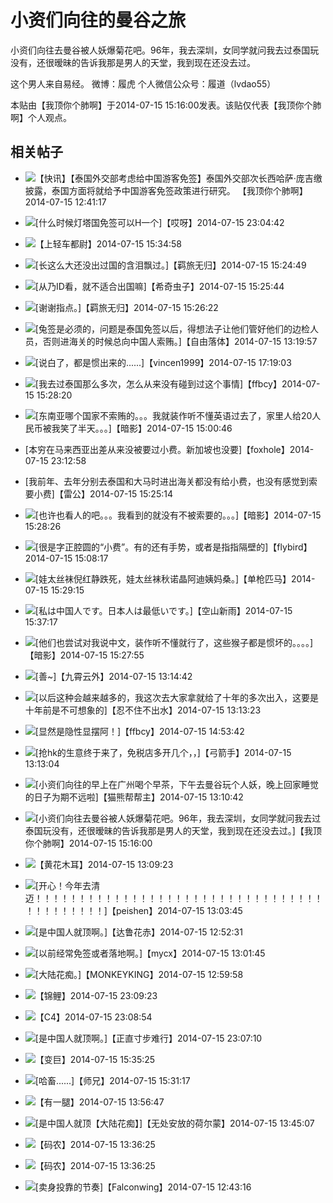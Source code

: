 # 小资们向往的曼谷之旅

小资们向往去曼谷被人妖爆菊花吧。96年，我去深圳，女同学就问我去过泰国玩没有，还很暧昧的告诉我那是男人的天堂，我到现在还没去过。

这个男人来自易经。 微博：履虎 个人微信公众号：履道（lvdao55）

本贴由【我顶你个肺啊】于2014-07-15 15:16:00发表。该贴仅代表【我顶你个肺啊】个人观点。

## 相关帖子

- ![](/emotion/39.gif)【快讯】【泰国外交部考虑给中国游客免签】泰国外交部次长西哈萨·庞吉缴披露，泰国方面将就给予中国游客免签政策进行研究。 【我顶你个肺啊】2014-07-15 12:41:17

- ![](/emotion/11.gif)[什么时候灯塔国免签可以H一个]【哎呀】2014-07-15 23:04:42

- ![](/emotion/39.gif)【上轻车都尉】2014-07-15 15:34:58

- ![](/emotion/1.gif)[长这么大还没出过国的含泪飘过。]【羁旅无归】2014-07-15 15:24:49

- ![](/emotion/11.gif)[从乃ID看，就不适合出国嘛]【希奇虫子】2014-07-15 15:25:44

- ![](/emotion/1.gif)[谢谢指点。]【羁旅无归】2014-07-15 15:26:22

- ![](/emotion/9.gif)[兔签是必须的，问题是泰国免签以后，得想法子让他们管好他们的边检人员，否则进海关的时候总向中国人索贿。]【自由落体】2014-07-15 13:19:57

- ![](/emotion/18.gif)[说白了，都是惯出来的......]【vincen1999】2014-07-15 17:19:03

- ![](/emotion/10.gif)[我去过泰国那么多次，怎么从来没有碰到过这个事情]【ffbcy】2014-07-15 15:28:20

- ![](/emotion/10.gif)[东南亚哪个国家不索贿的。。。我就装作听不懂英语过去了，家里人给20人民币被我笑了半天。。。]【暗影】2014-07-15 15:00:46

- [本穷在马来西亚出差从来没被要过小费。新加坡也没要]【foxhole】2014-07-15 23:12:58

- [我前年、去年分别去泰国和大马时进出海关都没有给小费，也没有感觉到索要小费]【雷公】2014-07-15 15:25:14

- ![](/emotion/40.gif)[也许也看人的吧。。。我看到的就没有不被索要的。。。]【暗影】2014-07-15 15:28:26

- ![](/emotion/17.gif)[很是字正腔圆的“小费”。有的还有手势，或者是指指隔壁的]【flybird】2014-07-15 15:08:17

- ![](/emotion/16.gif)[娃太丝袜倪红静跌死，娃太丝袜秋诺晶阿迪姨妈桑。]【单枪匹马】2014-07-15 15:29:15

- ![](/emotion/5.gif)[私は中国人です。日本人は最低いです。]【空山新雨】2014-07-15 15:37:17

- ![](/emotion/10.gif)[他们也尝试对我说中文，装作听不懂就行了，这些猴子都是惯坏的。。。。]【暗影】2014-07-15 15:27:55

- ![](/emotion/16.gif)[善~]【九霄云外】2014-07-15 13:14:42

- ![](/emotion/39.gif)[以后这种会越来越多的，我这次去大家拿就给了十年的多次出入，这要是十年前是不可想象的]【忍不住不出水】2014-07-15 13:13:23

- ![](/emotion/18.gif)[显然是隐性显摆阿！]【ffbcy】2014-07-15 14:53:42

- ![](/emotion/15.gif)[抢hk的生意终于来了，免税店多开几个，，]【弓箭手】2014-07-15 13:13:04

- ![](/emotion/39.gif)[小资们向往的早上在广州喝个早茶，下午去曼谷玩个人妖，晚上回家睡觉的日子为期不远啦]【猫熊帮帮主】2014-07-15 13:10:42

- ![](/emotion/40.gif)[小资们向往去曼谷被人妖爆菊花吧。96年，我去深圳，女同学就问我去过泰国玩没有，还很暧昧的告诉我那是男人的天堂，我到现在还没去过。]【我顶你个肺啊】2014-07-15 15:16:00

- ![](/emotion/39.gif)【黄花木耳】2014-07-15 13:09:23

- ![](/emotion/16.gif)[开心！今年去清迈！！！！！！！！！！！！！！！！！！！！！！！！！！！！！！！！！！！！！！！！！！]【peishen】2014-07-15 13:03:45

- ![](/emotion/39.gif)[是中国人就顶啊。]【达鲁花赤】2014-07-15 12:52:31

- ![](/emotion/38.gif)[以前经常免签或者落地啊。]【mycx】2014-07-15 13:01:45

- ![](/emotion/18.gif)[大陆花痴。]【MONKEYKING】2014-07-15 12:59:58

- ![](/emotion/40.gif)【锦鲤】2014-07-15 23:09:23

- ![](/emotion/40.gif)【C4】2014-07-15 23:08:54

- ![](/emotion/40.gif)[是中国人就顶啊。]【正直寸步难行】2014-07-15 23:07:10

- ![](/emotion/40.gif)【变巨】2014-07-15 15:35:25

- ![](/emotion/2.gif)[哈畜......]【师兄】2014-07-15 15:31:17

- ![](/emotion/40.gif)【有一腿】2014-07-15 13:56:47

- ![](/emotion/16.gif)[是中国人就顶【大陆花痴】]【无处安放的荷尔蒙】2014-07-15 13:45:07

- ![](/emotion/40.gif)【码农】2014-07-15 13:36:25

- ![](/emotion/40.gif)【码农】2014-07-15 13:36:25

- ![](/emotion/38.gif)[卖身投靠的节奏]【Falconwing】2014-07-15 12:43:16